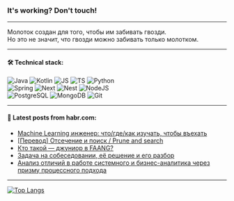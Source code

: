 ### It's working? Don't touch!

---
Молоток создан для того, чтобы им забивать гвозди. <br>
Но это не значит, что гвозди можно забивать только молотком.

---

#### 🛠️ Technical stack:

![Java](https://img.shields.io/badge/Java-informational?logo=Oracle&style=flat&logoColor=white&color=FF4500)
![Kotlin](https://img.shields.io/badge/Kotlin-informational?logo=Kotlin&style=flat&logoColor=white&color=774D97)
![JS](https://img.shields.io/badge/JS-informational?logo=javaScript&style=flat&logoColor=black&color=F7Df1E)
![TS](https://img.shields.io/badge/TypeScript-informational?logo=typeScript&style=flat&logoColor=black&color=017acc)
![Python](https://img.shields.io/badge/Python-informational?logo=Python&style=flat&logoColor=black&color=ffdd54) <br>
![Spring](https://img.shields.io/badge/SpringBoot-informational?logo=SpringBoot&style=flat&logoColor=white&color=6DB33F) 
![Next](https://img.shields.io/badge/Next.js-informational?logo=Next.js&style=flat&logoColor=white&color=3671a1)
![Nest](https://img.shields.io/badge/NestJS-informational?logo=NestJS&style=flat&logoColor=white&color=E0234E)
![NodeJS](https://img.shields.io/badge/NodeJS-informational?logo=node.js&style=flat&logoColor=white&color=70A760) <br>
![PostgreSQL](https://img.shields.io/badge/PostgreSQL-informational?logo=PostgreSQL&style=flat&logoColor=white&color=DAA520)
![MongoDB](https://img.shields.io/badge/MongoDB-informational?logo=MongoDB&style=flat&logoColor=white&color=870000)
![Git](https://img.shields.io/badge/Git-informational?logo=git&style=flat&logoColor=white&color=f74e28)

___

#### 💬 Latest posts from habr.com:

<!-- BLOG-POST-LIST:START -->
- [Machine Learning инженер: что/где/как изучать, чтобы въехать](https://habr.com/ru/articles/787568/?utm_source=habrahabr&utm_medium=rss&utm_campaign=787568)
- [[Перевод] Отсечение и поиск / Prune and search](https://habr.com/ru/articles/787580/?utm_source=habrahabr&utm_medium=rss&utm_campaign=787580)
- [Кто такой — джуниор в FAANG?](https://habr.com/ru/articles/787440/?utm_source=habrahabr&utm_medium=rss&utm_campaign=787440)
- [Задача на собеседовании, её решение и его разбор](https://habr.com/ru/articles/784754/?utm_source=habrahabr&utm_medium=rss&utm_campaign=784754)
- [Анализ отличий в работе системного и бизнес-аналитика через призму процессного подхода](https://habr.com/ru/companies/beeline_tech/articles/787378/?utm_source=habrahabr&utm_medium=rss&utm_campaign=787378)
<!-- BLOG-POST-LIST:END -->

---
[![Top Langs](https://github-readme-stats-git-master-advtsetting-gmailcom.vercel.app/api/top-langs/?username=zloylis&langs_count=10&hide_title=false&title_color=e6edf3&size_weight=0.5&count_weight=0.5&layout=compact&hide_border=true&theme=dracula)](https://github.com/zloylis)

<!-- ![GitHub stats](https://github-readme-stats-git-master-advtsetting-gmailcom.vercel.app/api?username=zloylis&show_icons=true&hide_border=true&theme=dracula&hide_title=true&include_all_commits=true&count_private=true&hide=contribs&hide_rank=true) -->
